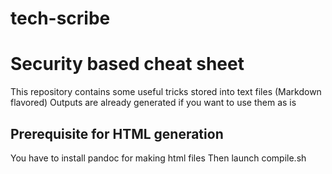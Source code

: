 tech-scribe
===========

# Security based cheat sheet

This repository contains some useful tricks stored into text files (Markdown flavored)
Outputs are already generated if you want to use them as is

## Prerequisite for HTML generation
You have to install pandoc for making html files
Then launch compile.sh

